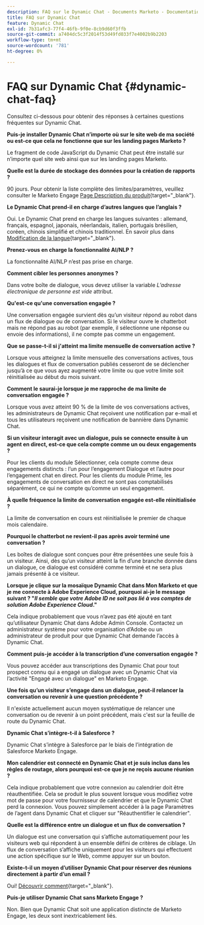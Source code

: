 ```yaml
---
description: FAQ sur le Dynamic Chat - Documents Marketo - Documentation du produit
title: FAQ sur Dynamic Chat
feature: Dynamic Chat
exl-id: 7b31afc3-77f4-46fb-9f0e-8cb9d60f3ffb
source-git-commit: a7404dc5c3f2014f53d49fd033f7e4002b9b2203
workflow-type: tm+mt
source-wordcount: '781'
ht-degree: 0%

---
```


# FAQ sur Dynamic Chat {#dynamic-chat-faq}

Consultez ci-dessous pour obtenir des réponses à certaines questions fréquentes sur Dynamic Chat.

**Puis-je installer Dynamic Chat n’importe où sur le site web de ma société ou est-ce que cela ne fonctionne que sur les landing pages Marketo ?**

Le fragment de code JavaScript du Dynamic Chat peut être installé sur n’importe quel site web ainsi que sur les landing pages Marketo.

**Quelle est la durée de stockage des données pour la création de rapports ?**

90 jours. Pour obtenir la liste complète des limites/paramètres, veuillez consulter le Marketo Engage [Page Description du produit](https://helpx.adobe.com/legal/product-descriptions/adobe-marketo-engage---product-description.html){target="_blank"}.

**Le Dynamic Chat prend-il en charge d’autres langues que l’anglais ?**

Oui. Le Dynamic Chat prend en charge les langues suivantes : allemand, français, espagnol, japonais, néerlandais, italien, portugais brésilien, coréen, chinois simplifié et chinois traditionnel. En savoir plus dans [Modification de la langue](/help/marketo/product-docs/demand-generation/dynamic-chat/dynamic-chat-overview.md#changing-the-language){target="_blank"}.

**Prenez-vous en charge la fonctionnalité AI/NLP ?**

La fonctionnalité AI/NLP n’est pas prise en charge.

**Comment cibler les personnes anonymes ?**

Dans votre boîte de dialogue, vous devez utiliser la variable _L’adresse électronique de personne est vide_ attribut.

**Qu&#39;est-ce qu&#39;une conversation engagée ?**

Une conversation engagée survient dès qu’un visiteur répond au robot dans un flux de dialogue ou de conversation. Si le visiteur ouvre le chatterbot mais ne répond pas au robot (par exemple, il sélectionne une réponse ou envoie des informations), il ne compte pas comme un engagement.

**Que se passe-t-il si j&#39;atteint ma limite mensuelle de conversation active ?**

Lorsque vous atteignez la limite mensuelle des conversations actives, tous les dialogues et flux de conversation publiés cesseront de se déclencher jusqu’à ce que vous ayez augmenté votre limite ou que votre limite soit réinitialisée au début du mois suivant.

**Comment le saurai-je lorsque je me rapproche de ma limite de conversation engagée ?**

Lorsque vous avez atteint 90 % de la limite de vos conversations actives, les administrateurs de Dynamic Chat reçoivent une notification par e-mail et tous les utilisateurs reçoivent une notification de bannière dans Dynamic Chat.

**Si un visiteur interagit avec un dialogue, puis se connecte ensuite à un agent en direct, est-ce que cela compte comme un ou deux engagements ?**

Pour les clients du module Sélectionner, cela compte comme deux engagements distincts : l’un pour l’engagement Dialogue et l’autre pour l’engagement chat en direct. Pour les clients du module Prime, les engagements de conversation en direct ne sont pas comptabilisés séparément, ce qui ne compte qu’comme un seul engagement.

**À quelle fréquence la limite de conversation engagée est-elle réinitialisée ?**

La limite de conversation en cours est réinitialisée le premier de chaque mois calendaire.

**Pourquoi le chatterbot ne revient-il pas après avoir terminé une conversation ?**

Les boîtes de dialogue sont conçues pour être présentées une seule fois à un visiteur. Ainsi, dès qu’un visiteur atteint la fin d’une branche donnée dans un dialogue, ce dialogue est considéré comme terminé et ne sera plus jamais présenté à ce visiteur.

**Lorsque je clique sur la mosaïque Dynamic Chat dans Mon Marketo et que je me connecte à Adobe Experience Cloud, pourquoi ai-je le message suivant ? &quot;_Il semble que votre Adobe ID ne soit pas lié à vos comptes de solution Adobe Experience Cloud_.&quot;**

Cela indique probablement que vous n’avez pas été ajouté en tant qu’utilisateur Dynamic Chat dans Adobe Admin Console. Contactez un administrateur système pour votre organisation d’Adobe ou un administrateur de produit pour que Dynamic Chat demande l’accès à Dynamic Chat.

**Comment puis-je accéder à la transcription d’une conversation engagée ?**

Vous pouvez accéder aux transcriptions des Dynamic Chat pour tout prospect connu qui a engagé un dialogue avec un Dynamic Chat via l’activité &quot;Engagé avec un dialogue&quot; en Marketo Engage.

**Une fois qu’un visiteur s’engage dans un dialogue, peut-il relancer la conversation ou revenir à une question précédente ?**

Il n&#39;existe actuellement aucun moyen systématique de relancer une conversation ou de revenir à un point précédent, mais c&#39;est sur la feuille de route du Dynamic Chat.

**Dynamic Chat s’intègre-t-il à Salesforce ?**

Dynamic Chat s’intègre à Salesforce par le biais de l’intégration de Salesforce Marketo Engage.

**Mon calendrier est connecté en Dynamic Chat et je suis inclus dans les règles de routage, alors pourquoi est-ce que je ne reçois aucune réunion ?**

Cela indique probablement que votre connexion au calendrier doit être réauthentifiée. Cela se produit le plus souvent lorsque vous modifiez votre mot de passe pour votre fournisseur de calendrier et que le Dynamic Chat perd la connexion. Vous pouvez simplement accéder à la page Paramètres de l’agent dans Dynamic Chat et cliquer sur &quot;Réauthentifier le calendrier&quot;.

**Quelle est la différence entre un dialogue et un flux de conversation ?**

Un dialogue est une conversation qui s’affiche automatiquement pour les visiteurs web qui répondent à un ensemble défini de critères de ciblage. Un flux de conversation s’affiche uniquement pour les visiteurs qui effectuent une action spécifique sur le Web, comme appuyer sur un bouton.

**Existe-t-il un moyen d’utiliser Dynamic Chat pour réserver des réunions directement à partir d’un email ?**

Oui! [Découvrir comment](https://nation.marketo.com/t5/product-blogs/using-dynamic-chat-conversational-flows-for-meeting-booking/ba-p/340936){target="_blank"}.

**Puis-je utiliser Dynamic Chat sans Marketo Engage ?**

Non. Bien que Dynamic Chat soit une application distincte de Marketo Engage, les deux sont inextricablement liés.
